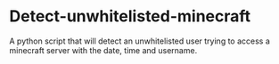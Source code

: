 # Detect-unwhitelisted-minecraft
A python script that will detect an unwhitelisted user trying to access a minecraft server with the date, time and username.
